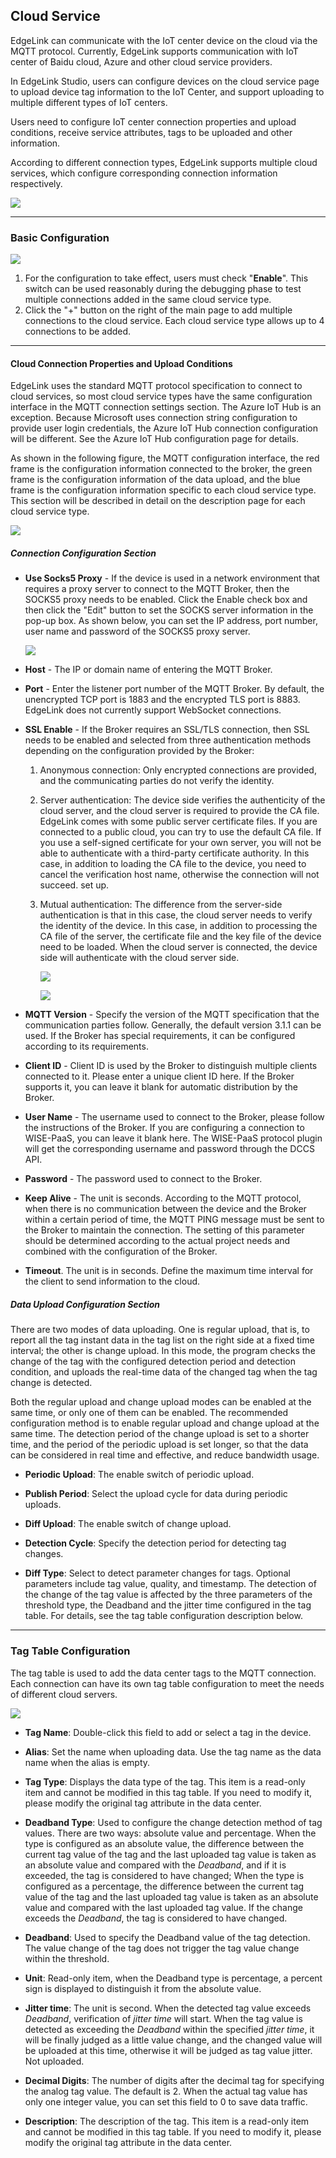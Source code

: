 ## Cloud Service

EdgeLink can communicate with the IoT center device on the cloud via the MQTT protocol. Currently, EdgeLink supports communication with IoT center of Baidu cloud, Azure and other cloud service providers. 

In EdgeLink Studio, users can configure devices on the cloud service page to upload device tag information to the IoT Center, and support uploading to multiple different types of IoT centers.

Users need to configure IoT center connection properties and upload conditions, receive service attributes, tags to be uploaded and other information.

According to different connection types, EdgeLink supports multiple cloud services, which configure corresponding connection information respectively.

![](MQTT_mainpage.png)

---

### Basic Configuration

![](MQTT_mainpage2.png)

1. For the configuration to take effect, users must check "**Enable**". This switch can be used reasonably during the debugging phase to test multiple connections added in the same cloud service type.
2. Click the "+" button on the right of the main page to add multiple connections to the cloud service. Each cloud service type allows up to 4 connections to be added.

---

#### Cloud Connection Properties and Upload Conditions

EdgeLink uses the standard MQTT protocol specification to connect to cloud services, so most cloud service types have the same configuration interface in the MQTT connection settings section. The Azure IoT Hub is an exception. Because Microsoft uses connection string configuration to provide user login credentials, the Azure IoT Hub connection configuration will be different. See the Azure IoT Hub configuration page for details.

As shown in the following figure, the MQTT configuration interface, the red frame is the configuration information connected to the broker, the green frame is the configuration information of the data upload, and the blue frame is the configuration information specific to each cloud service type. This section will be described in detail on the description page for each cloud service type.


![](MQTT_mqttconnect.png)

##### Connection Configuration Section

- **Use Socks5 Proxy** - If the device is used in a network environment that requires a proxy server to connect to the MQTT Broker, then the SOCKS5 proxy needs to be enabled. Click the Enable check box and then click the "Edit" button to set the SOCKS server information in the pop-up box. As shown below, you can set the IP address, port number, user name and password of the SOCKS5 proxy server.

	![](MQTT_socks5.png)

- **Host** - The IP or domain name of entering the MQTT Broker.

- **Port** - Enter the listener port number of the MQTT Broker. By default, the unencrypted TCP port is 1883 and the encrypted TLS port is 8883. EdgeLink does not currently support WebSocket connections.

- **SSL Enable** - If the Broker requires an SSL/TLS connection, then SSL needs to be enabled and selected from three authentication methods depending on the configuration provided by the Broker:

	1. Anonymous connection: Only encrypted connections are provided, and the communicating parties do not verify the identity.

	2. Server authentication: The device side verifies the authenticity of the cloud server, and the cloud server is required to provide the CA file. EdgeLink comes with some public server certificate files. If you are connected to a public cloud, you can try to use the default CA file. If you use a self-signed certificate for your own server, you will not be able to authenticate with a third-party certificate authority. In this case, in addition to loading the CA file to the device, you need to cancel the verification host name, otherwise the connection will not succeed. set up.

	3. Mutual authentication: The difference from the server-side authentication is that in this case, the cloud server needs to verify the identity of the device. In this case, in addition to processing the CA file of the server, the certificate file and the key file of the device need to be loaded. When the cloud server is connected, the device side will authenticate with the cloud server side.

		![](MQTT_ssl1.png)

		![](MQTT_ssl2.png)

- **MQTT Version** - Specify the version of the MQTT specification that the communication parties follow. Generally, the default version 3.1.1 can be used. If the Broker has special requirements, it can be configured according to its requirements.

- **Client ID** - Client ID is used by the Broker to distinguish multiple clients connected to it. Please enter a unique client ID here. If the Broker supports it, you can leave it blank for automatic distribution by the Broker.

- **User Name** - The username used to connect to the Broker, please follow the instructions of the Broker. If you are configuring a connection to WISE-PaaS, you can leave it blank here. The WISE-PaaS protocol plugin will get the corresponding username and password through the DCCS API.

- **Password** - The password used to connect to the Broker.

- **Keep Alive** - The unit is seconds. According to the MQTT protocol, when there is no communication between the device and the Broker within a certain period of time, the MQTT PING message must be sent to the Broker to maintain the connection. The setting of this parameter should be determined according to the actual project needs and combined with the configuration of the Broker.

- **Timeout**. The unit is in seconds. Define the maximum time interval for the client to send information to the cloud.

##### Data Upload Configuration Section

There are two modes of data uploading. One is regular upload, that is, to report all the tag instant data in the tag list on the right side at a fixed time interval; the other is change upload. In this mode, the program checks the change of the tag with the configured detection period and detection condition, and uploads the real-time data of the changed tag when the tag change is detected.

Both the regular upload and change upload modes can be enabled at the same time, or only one of them can be enabled. The recommended configuration method is to enable regular upload and change upload at the same time. The detection period of the change upload is set to a shorter time, and the period of the periodic upload is set longer, so that the data can be considered in real time and effective, and reduce bandwidth usage.

- **Periodic Upload**: The enable switch of periodic upload.

- **Publish Period**: Select the upload cycle for data during periodic uploads.

- **Diff Upload**: The enable switch of change upload.

- **Detection Cycle**: Specify the detection period for detecting tag changes.

- **Diff Type**: Select to detect parameter changes for tags. Optional parameters include tag value, quality, and timestamp. The detection of the change of the tag value is affected by the three parameters of the threshold type, the Deadband and the jitter time configured in the tag table. For details, see the tag table configuration description below.

---
### Tag Table Configuration

The tag table is used to add the data center tags to the MQTT connection. Each connection can have its own tag table configuration to meet the needs of different cloud servers.

![](MQTT_tag.png)

- **Tag Name**: Double-click this field to add or select a tag in the device.

- **Alias**: Set the name when uploading data. Use the tag name as the data name when the alias is empty.

- **Tag Type**: Displays the data type of the tag. This item is a read-only item and cannot be modified in this tag table. If you need to modify it, please modify the original tag attribute in the data center.

- **Deadband Type**: Used to configure the change detection method of tag values. There are two ways: absolute value and percentage. When the type is configured as an absolute value, the difference between the current tag value of the tag and the last uploaded tag value is taken as an absolute value and compared with the *Deadband*, and if it is exceeded, the tag is considered to have changed; When the type is configured as a percentage, the difference between the current tag value of the tag and the last uploaded tag value is taken as an absolute value and compared with the last uploaded tag value. If the change exceeds the *Deadband*, the tag is considered to have changed.

- **Deadband**: Used to specify the Deadband value of the tag detection. The value change of the tag does not trigger the tag value change within the threshold.

- **Unit**: Read-only item, when the Deadband type is percentage, a percent sign is displayed to distinguish it from the absolute value.

- **Jitter time**: The unit is second. When the detected tag value exceeds *Deadband*, verification of *jitter time* will start. When the tag value is detected as exceeding the *Deadband* within the specified *jitter time*, it will be finally judged as a little value change, and the changed value will be uploaded at this time, otherwise it will be judged as tag value jitter. Not uploaded.

- **Decimal Digits**: The number of digits after the decimal tag for specifying the analog tag value. The default is 2. When the actual tag value has only one integer value, you can set this field to 0 to save data traffic.

- **Description**: The description of the tag. This item is a read-only item and cannot be modified in this tag table. If you need to modify it, please modify the original tag attribute in the data center.

